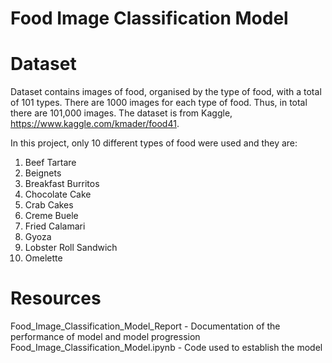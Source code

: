 # Food Image Classification Model

# Dataset
Dataset contains images of food, organised by the type of food, with a total of 101 types. There are 1000 images for each type of food. Thus, in total there are 101,000 images. The dataset is from Kaggle, https://www.kaggle.com/kmader/food41.

In this project, only 10 different types of food were used and they are: 
1) Beef Tartare
2) Beignets
3) Breakfast Burritos
4) Chocolate Cake
5) Crab Cakes
6) Creme Buele
7) Fried Calamari
8) Gyoza
9) Lobster Roll Sandwich
10) Omelette
    
# Resources
Food_Image_Classification_Model_Report - Documentation of the performance of model and model progression
Food_Image_Classification_Model.ipynb - Code used to establish the model
